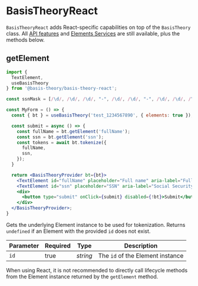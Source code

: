 # BasisTheoryReact

`BasisTheoryReact` adds React-specific capabilities on top of the `BasisTheory` class. All [API features](/api-reference) and [Elements Services](#elements-services) are still available, plus the methods below.

## getElement

```jsx
import { 
  TextElement, 
  useBasisTheory 
} from '@basis-theory/basis-theory-react';

const ssnMask = [/\d/, /\d/, /\d/, "-", /\d/, /\d/, "-", /\d/, /\d/, /\d/, /\d/];

const MyForm = () => {
  const { bt } = useBasisTheory('test_1234567890', { elements: true });

  const submit = async () => {
    const fullName = bt.getElement('fullName');
    const ssn = bt.getElement('ssn');
    const tokens = await bt.tokenize({
      fullName,
      ssn,
    });
  }

  return <BasisTheoryProvider bt={bt}>
    <TextElement id="fullName" placeholder="Full name" aria-label="Full name" />
    <TextElement id="ssn" placeholder="SSN" aria-label="Social Security Number" mask={ssnMask} transform={/[-]/} />
    <div>
      <button type="submit" onClick={submit} disabled={!bt}>Submit</button>
    </div>
  </BasisTheoryProvider>;
}
```

Gets the underlying Element instance to be used for tokenization. Returns `undefined` if an Element with the provided `id` does not exist.

Parameter | Required | Type      | Description
--------- | -------- | --------- | ------------
`id`      | true     | *string*  | The `id` of the Element instance

<aside class="warning">
  <span>When using React, it is not recommended to directly call lifecycle methods from the Element instance returned by the <code>getElement</code> method.</span>
</aside>

